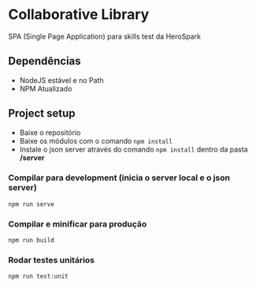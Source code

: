 # Collaborative Library
SPA (Single Page Application) para skills test da HeroSpark

## Dependências
- NodeJS estável e no Path
- NPM Atualizado

## Project setup
- Baixe o repositório
- Baixe os módulos com o comando `npm install`
- Instale o json server através do comando `npm install` dentro da pasta **/server**

### Compilar para development (inicia o server local e o json server)
```
npm run serve
```

### Compilar e minificar para produção
```
npm run build
```

### Rodar testes unitários
```
npm run test:unit
```
